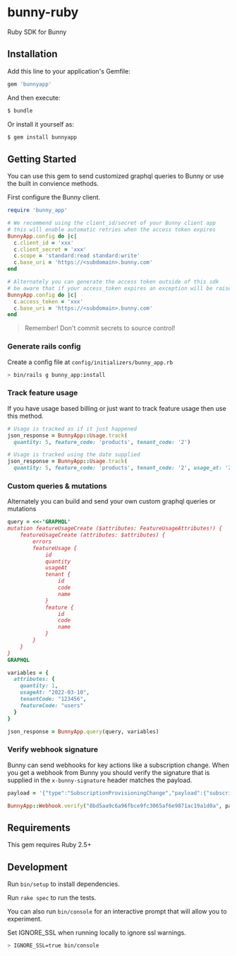 # bunny-ruby

Ruby SDK for Bunny

## Installation

Add this line to your application's Gemfile:

```ruby
gem 'bunnyapp'
```

And then execute:

```sh
$ bundle
```

Or install it yourself as:

```sh
$ gem install bunnyapp
```

## Getting Started

You can use this gem to send customized graphql queries to Bunny or use the built in convience methods.

First configure the Bunny client.

```ruby
require 'bunny_app'

# We recommend using the client_id/secret of your Bunny client app
# this will enable automatic retries when the access token expires
BunnyApp.config do |c|
  c.client_id = 'xxx'
  c.client_secret = 'xxx'
  c.scope = 'standard:read standard:write'
  c.base_uri = 'https://<subdomain>.bunny.com'
end

# Alternately you can generate the access token outside of this sdk
# be aware that if your access_token expires an exception will be raised
BunnyApp.config do |c|
  c.access_token = 'xxx'
  c.base_uri = 'https://<subdomain>.bunny.com'
end
```

> Remember! Don't commit secrets to source control!

### Generate rails config

Create a config file at `config/initializers/bunny_app.rb`

```sh
> bin/rails g bunny_app:install
```

### Track feature usage

If you have usage based billing or just want to track feature usage then use this method.

```ruby
# Usage is tracked as if it just happened
json_response = BunnyApp::Usage.track(
  quantity: 5, feature_code: 'products', tenant_code: '2')

# Usage is tracked using the date supplied
json_response = BunnyApp::Usage.track(
  quantity: 5, feature_code: 'products', tenant_code: '2', usage_at: '2022-03-10')
```

### Custom queries & mutations

Alternately you can build and send your own custom graphql queries or mutations

```ruby
query = <<-'GRAPHQL'
mutation featureUsageCreate ($attributes: FeatureUsageAttributes!) {
    featureUsageCreate (attributes: $attributes) {
        errors
        featureUsage {
            id
            quantity
            usageAt
            tenant {
                id
                code
                name
            }
            feature {
                id
                code
                name
            }
        }
    }
}
GRAPHQL

variables = {
  attributes: {
    quantity: 1,
    usageAt: "2022-03-10",
    tenantCode: "123456",
    featureCode: "users"
  }
}

json_response = BunnyApp.query(query, variables)
```

### Verify webhook signature

Bunny can send webhooks for key actions like a subscription change. When you get a webhook from Bunny you should verify the signature that is supplied in the `x-bunny-signature` header matches the payload.

```ruby
payload = '{"type":"SubscriptionProvisioningChange","payload":{"subscription":{"id":27,"state":"trial","trial_start_date":"2022-06-04","trial_end_date":"2022-06-18","start_date":null,"end_date":null,"auto_renew":false,"account":{"id":33,"name":"Ondricka, Flatley and Kessler"},"tenant":null,"product":{"code":"stealth","name":"Stealth","description":null,"sku":null},"features":[{"code":"users","quantity":1},{"code":"crm","quantity":null}]}}}'

BunnyApp::Webhook.verify("8bd5aa9c6a96fbce9fc3065af6e9871ac19a1d0a", payload, "secret-key")
```

## Requirements

This gem requires Ruby 2.5+

## Development

Run `bin/setup` to install dependencies.

Run `rake spec` to run the tests.

You can also run `bin/console` for an interactive prompt that will allow you to experiment.

Set IGNORE_SSL when running locally to ignore ssl warnings.

```sh
> IGNORE_SSL=true bin/console
```
